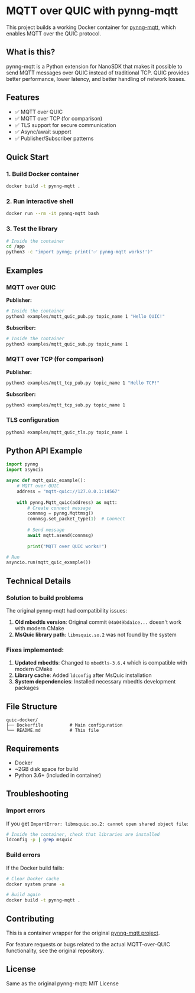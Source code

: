 # MQTT over QUIC with pynng-mqtt

This project builds a working Docker container for [pynng-mqtt](https://github.com/wanghaEMQ/pynng-mqtt), which enables MQTT over the QUIC protocol.

## What is this?

pynng-mqtt is a Python extension for NanoSDK that makes it possible to send MQTT messages over QUIC instead of traditional TCP. QUIC provides better performance, lower latency, and better handling of network losses.

## Features

- ✅ MQTT over QUIC
- ✅ MQTT over TCP (for comparison)
- ✅ TLS support for secure communication
- ✅ Async/await support
- ✅ Publisher/Subscriber patterns

## Quick Start

### 1. Build Docker container
```bash
docker build -t pynng-mqtt .
```

### 2. Run interactive shell
```bash
docker run --rm -it pynng-mqtt bash
```

### 3. Test the library
```bash
# Inside the container
cd /app
python3 -c "import pynng; print('✅ pynng-mqtt works!')"
```

## Examples

### MQTT over QUIC

**Publisher:**
```bash
# Inside the container
python3 examples/mqtt_quic_pub.py topic_name 1 "Hello QUIC!"
```

**Subscriber:**
```bash
# Inside the container  
python3 examples/mqtt_quic_sub.py topic_name 1
```

### MQTT over TCP (for comparison)

**Publisher:**
```bash
python3 examples/mqtt_tcp_pub.py topic_name 1 "Hello TCP!"
```

**Subscriber:**
```bash
python3 examples/mqtt_tcp_sub.py topic_name 1
```

### TLS configuration
```bash
python3 examples/mqtt_quic_tls.py topic_name 1
```

## Python API Example

```python
import pynng
import asyncio

async def mqtt_quic_example():
    # MQTT over QUIC
    address = "mqtt-quic://127.0.0.1:14567"
    
    with pynng.Mqtt_quic(address) as mqtt:
        # Create connect message
        connmsg = pynng.Mqttmsg()
        connmsg.set_packet_type(1)  # Connect
        
        # Send message
        await mqtt.asend(connmsg)
        
        print("MQTT over QUIC works!")

# Run
asyncio.run(mqtt_quic_example())
```

## Technical Details

### Solution to build problems

The original pynng-mqtt had compatibility issues:

1. **Old mbedtls version**: Original commit `04a049bda1ce...` doesn't work with modern CMake
2. **MsQuic library path**: `libmsquic.so.2` was not found by the system

### Fixes implemented:

1. **Updated mbedtls**: Changed to `mbedtls-3.6.4` which is compatible with modern CMake
2. **Library cache**: Added `ldconfig` after MsQuic installation
3. **System dependencies**: Installed necessary mbedtls development packages

## File Structure

```
quic-docker/
├── Dockerfile          # Main configuration
└── README.md           # This file
```

## Requirements

- Docker
- ~2GB disk space for build
- Python 3.6+ (included in container)

## Troubleshooting

### Import errors
If you get `ImportError: libmsquic.so.2: cannot open shared object file`:
```bash
# Inside the container, check that libraries are installed
ldconfig -p | grep msquic
```

### Build errors
If the Docker build fails:
```bash
# Clear Docker cache
docker system prune -a

# Build again
docker build -t pynng-mqtt .
```

## Contributing

This is a container wrapper for the original [pynng-mqtt project](https://github.com/wanghaEMQ/pynng-mqtt). 

For feature requests or bugs related to the actual MQTT-over-QUIC functionality, see the original repository.

## License

Same as the original pynng-mqtt: MIT License 